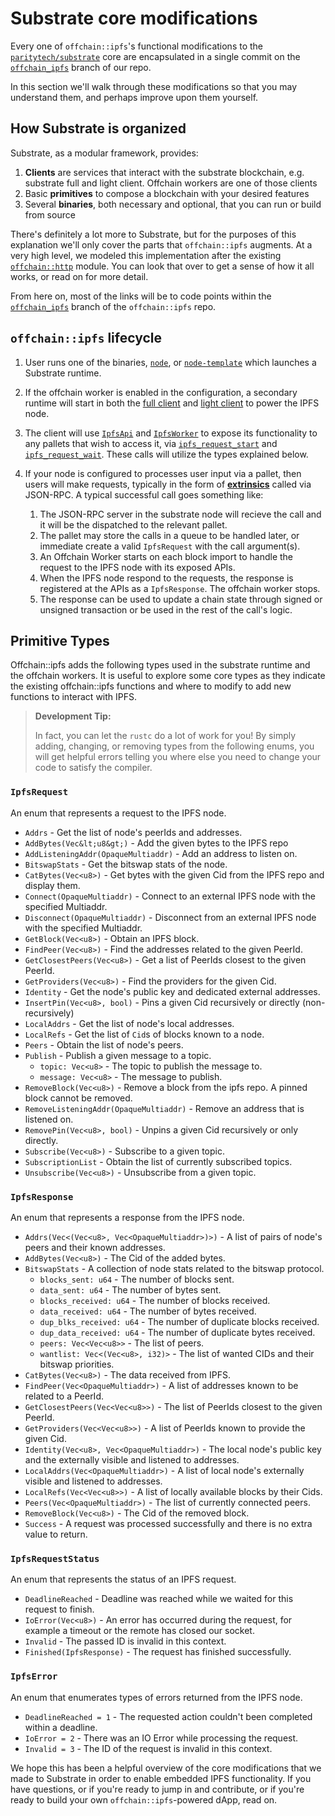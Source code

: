 # Substrate core modifications

Every one of `offchain::ipfs`'s functional modifications to the [`paritytech/substrate`] core are
encapsulated in a single commit on the [`offchain_ipfs`] branch of our repo.

In this section we'll walk through these modifications so that you may understand them, and
perhaps improve upon them yourself.

[`paritytech/substrate`]: https://github.com/paritytech/substrate
[`offchain_ipfs`]: https://github.com/uddugteam/substrate/tree/offchain-ipfs-v0.3

## How Substrate is organized

Substrate, as a modular framework, provides:

1. **Clients** are services that interact with the substrate blockchain, e.g. substrate full and
   light client. Offchain workers are one of those clients
2. Basic **primitives** to compose a blockchain with your desired features
3. Several **binaries**, both necessary and optional, that you can run or build from source

There's definitely a lot more to Substrate, but for the purposes of this explanation we'll only
cover the parts that `offchain::ipfs` augments. At a very high level, we modeled this implementation
after the existing [`offchain::http`] module. You can look that over to get a sense of how it all
works, or read on for more detail.

From here on, most of the links will be to code points within the [`offchain_ipfs`] branch of the
`offchain::ipfs` repo.

[`offchain::ipfs`]: https://github.com/uddugteam/substrate
[`offchain::http`]: https://github.com/paritytech/substrate/blob/master/client/offchain/src/api/http.rs

## `offchain::ipfs` lifecycle

1. User runs one of the binaries, [`node`], or [`node-template`] which launches a Substrate runtime.
2. If the offchain worker is enabled in the configuration, a secondary runtime will start in both
   the [full client] and [light client] to power the IPFS node.
3. The client will use [`IpfsApi`] and [`IpfsWorker`] to expose its functionality
   to any pallets that wish to access it, via [`ipfs_request_start`] and [`ipfs_request_wait`].
   These calls will utilize the types explained below.
4. If your node is configured to processes user input via a pallet, then users will make requests,
   typically in the form of **[extrinsics]** called via JSON-RPC. A typical successful call goes
   something like:

   1. The JSON-RPC server in the substrate node will recieve the call and it will be the dispatched
      to the relevant pallet.
   1. The pallet may store the calls in a queue to be handled later, or immediate create a valid
      `IpfsRequest` with the call argument(s).
   1. An Offchain Worker starts on each block import to handle the request to the IPFS node with its
      exposed APIs.
   1. When the IPFS node respond to the requests, the response is registered at the APIs as a
      `IpfsResponse`. The offchain worker stops.
   1. The response can be used to update a chain state through signed or unsigned transaction or be
      used in the rest of the call's logic.

[`IpfsApi`]: https://github.com/uddugteam/substrate/blob/offchain_ipfs-v0.3/client/offchain/src/api/ipfs.rs#L69
[`IpfsWorker`]: https://github.com/uddugteam/substrate/blob/offchain_ipfs-v0.3/client/offchain/src/api/ipfs.rs#L249
[`ipfs_request_start`]: https://github.com/uddugteam/substrate/blob/offchain_ipfs-v0.3/client/offchain/src/api.rs#L189
[`ipfs_request_wait`]: https://github.com/uddugteam/substrate/blob/offchain_ipfs-v0.3/client/offchain/src/api.rs#L193
[extrinsics]: hthttps://github.com/uddugteam/substrate/blob/offchain_ipfs-v0.3/client/offchain/src/api/ipfs.rs#L249tps://substrate.dev/docs/en/knowledgebase/learn-substrate/extrinsics
[full client]: https://github.com/uddugteam/substrate/blob/offchain_ipfs-v0.3/client/service/src/builder.rs#L266
[light client]: https://github.com/uddugteam/substrate/blob/offchain_ipfs-v0.3/client/service/src/builder.rs#L333
[`node`]: https://github.com/uddugteam/substrate/tree/offchain-ipfs-v0.3/bin/node/cli
[`node-template`]: https://github.com/uddugteam/substrate/tree/offchain-ipfs-v0.3/bin/node-template

## Primitive Types

Offchain::ipfs adds the following types used in the substrate runtime and the offchain workers. It
is useful to explore some core types as they indicate the existing offchain::ipfs functions and
where to modify to add new functions to interact with IPFS.

> **Development Tip:**
>
> In fact, you can let the `rustc` do a lot of work for you! By simply adding, changing, or
> removing types from the following enums, you will get helpful errors telling you where else you
> need to change your code to satisfy the compiler.

### `IpfsRequest`

An enum that represents a request to the IPFS node.

- `Addrs` - Get the list of node's peerIds and addresses.
- `AddBytes(Vec&lt;u8&gt;)` - Add the given bytes to the IPFS repo
- `AddListeningAddr(OpaqueMultiaddr)` - Add an address to listen on.
- `BitswapStats` - Get the bitswap stats of the node.
- `CatBytes(Vec<u8>)` - Get bytes with the given Cid from the IPFS repo and display them.
- `Connect(OpaqueMultiaddr)` - Connect to an external IPFS node with the specified Multiaddr.
- `Disconnect(OpaqueMultiaddr)` - Disconnect from an external IPFS node with the specified Multiaddr.
- `GetBlock(Vec<u8>)` - Obtain an IPFS block.
- `FindPeer(Vec<u8>)` - Find the addresses related to the given PeerId.
- `GetClosestPeers(Vec<u8>)` - Get a list of PeerIds closest to the given PeerId.
- `GetProviders(Vec<u8>)` - Find the providers for the given Cid.
- `Identity` - Get the node's public key and dedicated external addresses.
- `InsertPin(Vec<u8>, bool)` - Pins a given Cid recursively or directly (non-recursively)
- `LocalAddrs` - Get the list of node's local addresses.
- `LocalRefs` - Get the list of `Cid`s of blocks known to a node.
- `Peers` - Obtain the list of node's peers.
- `Publish` - Publish a given message to a topic.
  - `topic: Vec<u8>` - The topic to publish the message to.
  - `message: Vec<u8>` - The message to publish.
- `RemoveBlock(Vec<u8>)` - Remove a block from the ipfs repo. A pinned block cannot be removed.
- `RemoveListeningAddr(OpaqueMultiaddr)` - Remove an address that is listened on.
- `RemovePin(Vec<u8>, bool)` - Unpins a given Cid recursively or only directly.
- `Subscribe(Vec<u8>)` - Subscribe to a given topic.
- `SubscriptionList` - Obtain the list of currently subscribed topics.
- `Unsubscribe(Vec<u8>)` - Unsubscribe from a given topic.

### `IpfsResponse`

An enum that represents a response from the IPFS node.

- `Addrs(Vec<(Vec<u8>, Vec<OpaqueMultiaddr>)>)` - A list of pairs of node's peers and
  their known addresses.
- `AddBytes(Vec<u8>)` - The Cid of the added bytes.
- `BitswapStats` - A collection of node stats related to the bitswap protocol.
  - `blocks_sent: u64` - The number of blocks sent.
  - `data_sent: u64` - The number of bytes sent.
  - `blocks_received: u64` - The number of blocks received.
  - `data_received: u64` - The number of bytes received.
  - `dup_blks_received: u64` - The number of duplicate blocks received.
  - `dup_data_received: u64` - The number of duplicate bytes received.
  - `peers: Vec<Vec<u8>>` - The list of peers.
  - `wantlist: Vec<(Vec<u8>, i32)>` - The list of wanted CIDs and their bitswap priorities.
- `CatBytes(Vec<u8>)` - The data received from IPFS.
- `FindPeer(Vec<OpaqueMultiaddr>)` - A list of addresses known to be related to a PeerId.
- `GetClosestPeers(Vec<Vec<u8>>)` - The list of PeerIds closest to the given PeerId.
- `GetProviders(Vec<Vec<u8>>)` - A list of PeerIds known to provide the given Cid.
- `Identity(Vec<u8>, Vec<OpaqueMultiaddr>)` - The local node's public key and the externally
  visible and listened to addresses.
- `LocalAddrs(Vec<OpaqueMultiaddr>)` - A list of local node's externally visible and listened to addresses.
- `LocalRefs(Vec<Vec<u8>>)` - A list of locally available blocks by their Cids.
- `Peers(Vec<OpaqueMultiaddr>)` - The list of currently connected peers.
- `RemoveBlock(Vec<u8>)` - The Cid of the removed block.
- `Success` - A request was processed successfully and there is no extra value to return.

### `IpfsRequestStatus`

An enum that represents the status of an IPFS request.

- `DeadlineReached` - Deadline was reached while we waited for this request to finish.
- `IoError(Vec<u8>)` - An error has occurred during the request, for example a timeout or the remote
  has closed our socket.
- `Invalid` - The passed ID is invalid in this context.
- `Finished(IpfsResponse)` - The request has finished successfully.

### `IpfsError`

An enum that enumerates types of errors returned from the IPFS node.

- `DeadlineReached = 1` - The requested action couldn't been completed within a deadline.
- `IoError = 2` - There was an IO Error while processing the request.
- `Invalid = 3` - The ID of the request is invalid in this context.

We hope this has been a helpful overview of the core modifications that we made to Substrate in
order to enable embedded IPFS functionality. If you have questions, or if you're ready to jump in
and contribute, or if you're ready to build your own `offchain::ipfs`-powered dApp, read on.
